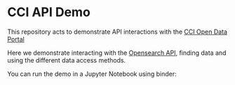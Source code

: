 # CCI API Demo

This repository acts to demonstrate API interactions with the [CCI Open Data Portal](https://climate.esa.int/en/explore/access-climate-data/)

Here we demonstrate interacting with the [Opensearch API](https://ceos.org/document_management/Working_Groups/WGISS/Documents/WGISS%20Best%20Practices/CEOS%20OpenSearch%20Best%20Practice.pdf), 
finding data and using the different data access methods.

You can run the demo in a Jupyter Notebook using binder:
